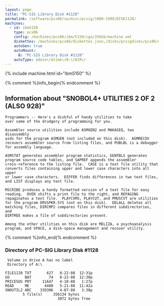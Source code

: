 ```yaml
---
layout: page
title: "PC-SIG Library Disk #1128"
permalink: /software/pcx86/sw/misc/pcsig/1000-1999/DISK1128/
machines:
  - id: ibm5150
    type: pcx86
    config: /machines/pcx86/ibm/5150/cga/256kb/machine.xml
    diskettes: /machines/pcx86/diskettes.json,/disks/pcsigdisks/pcx86/diskettes.json
    autoGen: true
    autoMount:
      B: "PC-SIG Library Disk #1128"
    autoType: $date\r$time\rB:\rDIR\r
---
```


{% include machine.html id="ibm5150" %}

{% comment %}info_begin{% endcomment %}

## Information about "SNOBOL4+ UTILITIES 2 OF 2 (ALSO 928)"

    Programmers -- Here's a diskful of handy utilities to take
    over some of the drudgery of programming for you.
    
    Assembler source utilities include ASMGEN2 and MAKASEQ, two disassembly
    aids for the program ASMGEN (not included on this disk).  ASMRECOV
    recovers assembler source from listing files, and PUBLBL is a debugger
    for assembly language.
    
    ASMSTAT generates assembler program statistics, GENTBLS generates
    program source code tables, and SAPREF appends the assembler
    cross-reference to the listing file.  CASE is a text file utility that
    converts files containing upper and lower case characters into all upper
    or lower case characters.  DIFFER finds differences in two text files,
    and LIST displays any text file.
    
    MSCRIBE produces a handy formatted version of a text file for easy
    reading.  OVER shifts a print file to the right, and REPAGING
    repaginates a text file.  PLAYCVMS, PLAYCUT, and PMUSCVT are utilities
    for the program DRVSPKR.SYS (not on this disk).  DELALL deletes all
    matching files, DIRCMP2 compares files in different subdirectories, and
    DIRTREE makes a file of subdirectories present.
    
    Among the other utilities on this disk are MELIZA, a psychoanalysis
    program, and SPACE, a disk-space management and recover utility.
{% comment %}info_end{% endcomment %}


### Directory of PC-SIG Library Disk #1128

     Volume in drive A has no label
     Directory of A:\

    FILE1128 TXT       627   8-22-88  12:31p
    GO       BAT        74   8-22-88  12:30p
    PRICESUS PRT     11647   4-10-88   1:27p
    READ     ME       4480   5-21-88  11:42a
    SNOUTIL2 ARC    339306   4-07-88   3:38p
            5 file(s)     356134 bytes
                            3072 bytes free
